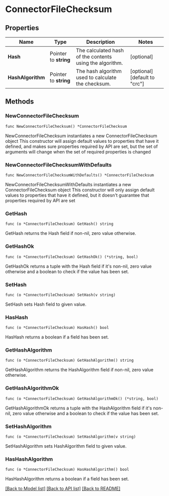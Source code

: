 # ConnectorFileChecksum

## Properties

Name | Type | Description | Notes
------------ | ------------- | ------------- | -------------
**Hash** | Pointer to **string** | The calculated hash of the contents using the algorithm. | [optional] 
**HashAlgorithm** | Pointer to **string** | The hash algorithm used to calculate the checksum. | [optional] [default to "crc"]

## Methods

### NewConnectorFileChecksum

`func NewConnectorFileChecksum() *ConnectorFileChecksum`

NewConnectorFileChecksum instantiates a new ConnectorFileChecksum object
This constructor will assign default values to properties that have it defined,
and makes sure properties required by API are set, but the set of arguments
will change when the set of required properties is changed

### NewConnectorFileChecksumWithDefaults

`func NewConnectorFileChecksumWithDefaults() *ConnectorFileChecksum`

NewConnectorFileChecksumWithDefaults instantiates a new ConnectorFileChecksum object
This constructor will only assign default values to properties that have it defined,
but it doesn't guarantee that properties required by API are set

### GetHash

`func (o *ConnectorFileChecksum) GetHash() string`

GetHash returns the Hash field if non-nil, zero value otherwise.

### GetHashOk

`func (o *ConnectorFileChecksum) GetHashOk() (*string, bool)`

GetHashOk returns a tuple with the Hash field if it's non-nil, zero value otherwise
and a boolean to check if the value has been set.

### SetHash

`func (o *ConnectorFileChecksum) SetHash(v string)`

SetHash sets Hash field to given value.

### HasHash

`func (o *ConnectorFileChecksum) HasHash() bool`

HasHash returns a boolean if a field has been set.

### GetHashAlgorithm

`func (o *ConnectorFileChecksum) GetHashAlgorithm() string`

GetHashAlgorithm returns the HashAlgorithm field if non-nil, zero value otherwise.

### GetHashAlgorithmOk

`func (o *ConnectorFileChecksum) GetHashAlgorithmOk() (*string, bool)`

GetHashAlgorithmOk returns a tuple with the HashAlgorithm field if it's non-nil, zero value otherwise
and a boolean to check if the value has been set.

### SetHashAlgorithm

`func (o *ConnectorFileChecksum) SetHashAlgorithm(v string)`

SetHashAlgorithm sets HashAlgorithm field to given value.

### HasHashAlgorithm

`func (o *ConnectorFileChecksum) HasHashAlgorithm() bool`

HasHashAlgorithm returns a boolean if a field has been set.


[[Back to Model list]](../README.md#documentation-for-models) [[Back to API list]](../README.md#documentation-for-api-endpoints) [[Back to README]](../README.md)


